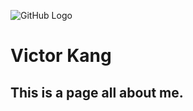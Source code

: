 ![GitHub Logo](https://i.pinimg.com/avatars/iliekpandaz_1411480420_280.jpg)
# Victor Kang
## This is a page all about me.

